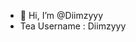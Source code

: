 - 👋 Hi, I’m @Diimzyyy
- Tea Username : Diimzyyy

<!---
Diimzyyy/Diimzyyy is a ✨ special ✨ repository because its `README.md` (this file) appears on your GitHub profile.
You can click the Preview link to take a look at your changes.
--->
